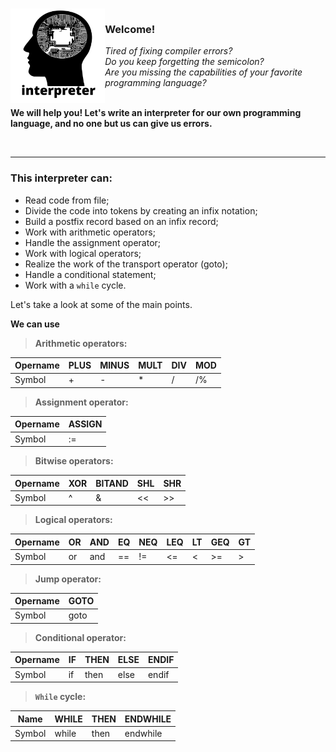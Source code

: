 <br><img src="./image/interpreter.png" width="30%" alt = "image" align = "left"/> 
### Welcome!
*Tired of fixing compiler errors?* <br/>
*Do you keep forgetting the semicolon?* <br/>
*Are you missing the capabilities of your favorite programming language?* <br/><br/>

**We will help you! Let's write an interpreter for our own programming language, and no one but us can give us errors.**

<cut />
<br clear = "left">

---

### This interpreter can:
 * Read code from file;
 * Divide the code into tokens by creating an infix notation;
 * Build a postfix record based on an infix record;
 * Work with arithmetic operators;
 * Handle the assignment operator;
 * Work with logical operators;
 * Realize the work of the transport operator (goto);
 * Handle a conditional statement;
 * Work with a `while` cycle. 

Let's take a look at some of the main points.

**We can use**

>**Arithmetic operators:**

| Opername |PLUS | MINUS | MULT | DIV | MOD |
|----------|-----|-------|------|-----|-----|
|  Symbol  | \+  |  \-   |  \*  |  /  | /%  |

>**Assignment operator:**

| Opername | ASSIGN |
|----------|--------|
|  Symbol  |   :=   |

>**Bitwise operators:**

| Opername | XOR | BITAND | SHL | SHR |
|----------|-----|--------|-----|-----|
|  Symbol  |  ^  |    &   | <<  |  >> |

>**Logical operators:**

| Opername | OR | AND | EQ | NEQ | LEQ | LT | GEQ | GT | 
|----------|----|-----|----|-----|-----|----|-----|----|
|  Symbol  | or | and | == | !=  |<= |  < |  >= |  > | 

>**Jump operator:**

| Opername | GOTO |
|----------|------|
|  Symbol  | goto |

>**Conditional operator:**

| Opername | IF | THEN | ELSE | ENDIF |
|----------|----|------|------|-------|
|  Symbol  | if | then | else | endif |

>**`While` cycle:**

|   Name   | WHILE | THEN | ENDWHILE | 
|----------|-------|------|----------|
|  Symbol  | while | then | endwhile |

